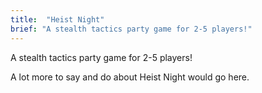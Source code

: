 ```yaml
---
title:  "Heist Night"
brief: "A stealth tactics party game for 2-5 players!"
---
```

A stealth tactics party game for 2-5 players!

<!--more-->

A lot more to say and do about Heist Night would go here.
